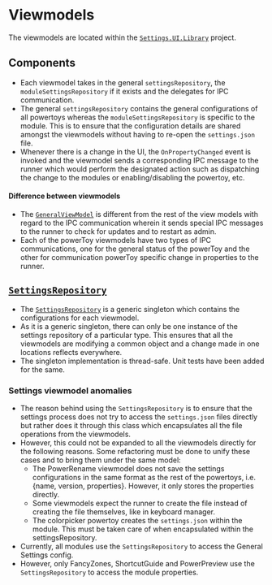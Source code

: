 # Viewmodels
The viewmodels are located within the [`Settings.UI.Library`](/src/settings-ui/Settings.UI.Library) project.

## Components
- Each viewmodel takes in the general `settingsRepository`, the `moduleSettingsRepository` if it exists and the delegates for IPC communication.
- The general `settingsRepository` contains the general configurations of all powertoys whereas the `moduleSettingsRepository` is specific to the module. This is to ensure that the configuration details are shared amongst the viewmodels without having to re-open the `settings.json` file.
- Whenever there is a change in the UI, the `OnPropertyChanged` event is invoked and the viewmodel sends a corresponding IPC message to the runner which would perform the designated action such as dispatching the change to the modules or enabling/disabling the powertoy, etc.

#### Difference between viewmodels
- The [`GeneralViewModel`](/src/settings-ui/Settings.UI.Library/ViewModels/GeneralViewModel.cs) is different from the rest of the view models with regard to the IPC communication wherein it sends special IPC messages to the runner to check for updates and to restart as admin.
- Each of the powerToy viewmodels have two types of IPC communications, one for the general status of the powerToy and the other for communication powerToy specific change in properties to the runner.

## [`SettingsRepository`](src/settings-ui/Settings.UI.Library/SettingsRepository`1.cs)
- The [`SettingsRepository`](src/settings-ui/Settings.UI.Library/SettingsRepository`1.cs) is a generic singleton which contains the configurations for each viewmodel.
- As it is a generic singleton, there can only be one instance of the settings repository of a particular type. This ensures that all the viewmodels are modifying a common object and a change made in one locations reflects everywhere.
- The singleton implementation is thread-safe. Unit tests have been added for the same.

### Settings viewmodel anomalies
- The reason behind using the `SettingsRepository` is to ensure that the settings process does not try to access the `settings.json` files directly but rather does it through this class which encapsulates all the file operations from the viewmodels.
- However, this could not be expanded to all the viewmodels directly for the following reasons. Some refactoring must be done to unify these cases and to bring them under the same model:
    - The PowerRename viewmodel does not save the settings configurations in the same format as the rest of the powertoys, i.e. {name, version, properties}. However, it only stores the properties directly.
    - Some viewmodels expect the runner to create the file instead of creating the file themselves, like in keyboard manager.
    - The colorpicker powertoy creates the `settings.json` within the module. This must be taken care of when encapsulated within the settingsRepository.
- Currently, all modules use the `SettingsRepository` to access the General Settings config. 
- However, only FancyZones, ShortcutGuide and PowerPreview use the `SettingsRepository` to access the module properties.

